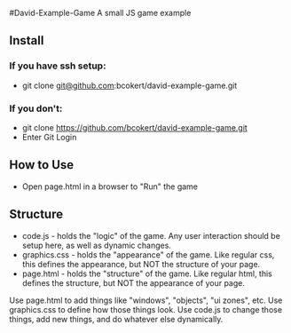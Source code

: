 #David-Example-Game
A small JS game example

## Install
### If you have ssh setup:
* git clone git@github.com:bcokert/david-example-game.git
### If you don't:
* git clone https://github.com/bcokert/david-example-game.git
* Enter Git Login

## How to Use
* Open page.html in a browser to "Run" the game

## Structure
* code.js - holds the "logic" of the game. Any user interaction should be setup here, as well as dynamic changes.
* graphics.css - holds the "appearance" of the game. Like regular css, this defines the appearance, but NOT the structure of your page.
* page.html - holds the "structure" of the game. Like regular html, this defines the structure, but NOT the appearance of your page.

Use page.html to add things like "windows", "objects", "ui zones", etc.
Use graphics.css to define how those things look.
Use code.js to change those things, add new things, and do whatever else dynamically.
